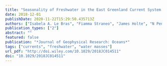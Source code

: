 ```yaml
---
title: "Seasonality of Freshwater in the East Greenland Current System From 2014 to 2016"
date: 2018-12-01
publishDate: 2020-11-22T15:29:50.435713Z
authors: ["Isabela A. Le Bras", "Fiamma Straneo", "James Holte", "N Penny Holliday"]
publication_types: ["2"]
abstract: ""
featured: false
publication: "*Journal of Geophysical Research: Oceans*"
tags: ["currents", "freshwater", "water masses"]
url_pdf: "http://doi.wiley.com/10.1029/2018JC014511"
doi: "10.1029/2018JC014511"
---
```


